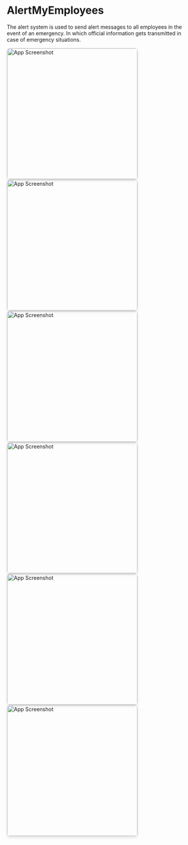 # AlertMyEmployees
The alert system is used to send alert messages to all employees in the event of an emergency. In which official information gets transmitted in case of emergency situations.

<img src="https://github.com/user-attachments/assets/53802285-78f1-4af6-a132-a83e67b8cc5a" alt="App Screenshot" width="350" style="border: 1px solid #ddd; border-radius: 8px; box-shadow: 0 4px 6px rgba(0, 0, 0, 0.1);" />

<img src="https://github.com/user-attachments/assets/62abc2f2-ddf5-4152-86e6-d8ed7a0ebf00" alt="App Screenshot" width="350" style="border: 1px solid #ddd; border-radius: 8px; box-shadow: 0 4px 6px rgba(0, 0, 0, 0.1);" />

<img src="https://github.com/user-attachments/assets/c5e681ff-a90b-4bfd-8f59-691c32ca45f7" alt="App Screenshot" width="350" style="border: 1px solid #ddd; border-radius: 8px; box-shadow: 0 4px 6px rgba(0, 0, 0, 0.1);" />

<img src="https://github.com/user-attachments/assets/63fe566e-b2ff-4a19-a9f0-e9d8c7227142" alt="App Screenshot" width="350" style="border: 1px solid #ddd; border-radius: 8px; box-shadow: 0 4px 6px rgba(0, 0, 0, 0.1);" />

<img src="https://github.com/user-attachments/assets/bded3401-8312-47ff-b666-fe4b224f1d8a" alt="App Screenshot" width="350" style="border: 1px solid #ddd; border-radius: 8px; box-shadow: 0 4px 6px rgba(0, 0, 0, 0.1);" />

<img src="https://github.com/user-attachments/assets/469585c4-4615-4aae-af82-dfed6969b3c5" alt="App Screenshot" width="350" style="border: 1px solid #ddd; border-radius: 8px; box-shadow: 0 4px 6px rgba(0, 0, 0, 0.1);" />
